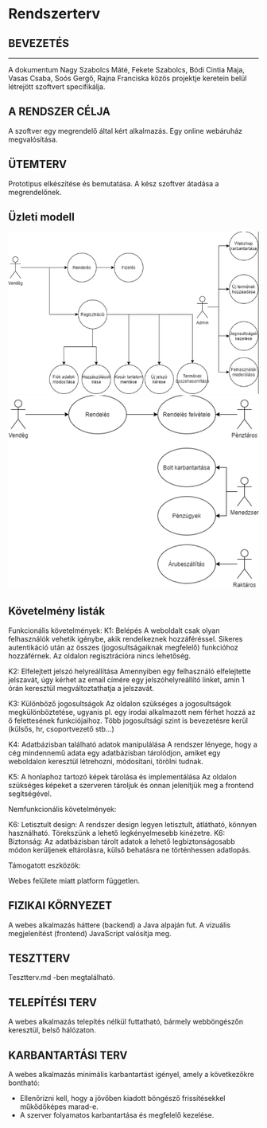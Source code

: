 # Rendszerterv

## BEVEZETÉS
-----------------------------

A dokumentum Nagy Szabolcs Máté, Fekete Szabolcs, Bódi Cintia Maja, Vasas Csaba, Soós Gergő, Rajna Franciska közös projektje
keretein belül létrejött szoftvert specifikálja.


A RENDSZER CÉLJA
-----------------------------
A szoftver egy megrendelő által kért alkalmazás.
Egy online webáruház megvalósítása.

ÜTEMTERV
-----------------------------

Prototipus elkészítése és bemutatása.
A kész szoftver átadása a megrendelőnek.



Üzleti modell
-----------------------------


![igenyeltuzletimodell](https://github.com/ShuoTheOne/AFP2_Genshin/blob/main/docs/imgs/igenyeltuzletimodell.png)
![jelenlegiuzletimodell](https://github.com/ShuoTheOne/AFP2_Genshin/blob/main/docs/imgs/jelenlegiuzletimodell.png)



Követelmény listák
-----------------------------

Funkcionális követelmények:
K1: Belépés
A weboldalt csak olyan felhasználók vehetik igénybe, akik rendelkeznek hozzáféréssel. Sikeres autentikáció után az összes (jogosultságaiknak megfelelő) funkcióhoz hozzáférnek. Az oldalon regisztrációra nincs lehetőség.

K2: Elfelejtett jelszó helyreállítása
Amennyiben egy felhasználó elfelejtette jelszavát, úgy kérhet az email címére egy jelszóhelyreállító linket, amin 1 órán keresztül megváltoztathatja a jelszavát.

K3: Különböző jogosultságok
Az oldalon szükséges a jogosultságok megkülönböztetése, ugyanis pl. egy irodai alkalmazott nem férhet hozzá az ő felettesének funkciójaihoz. Több jogosultsági szint is bevezetésre kerül (külsős, hr, csoportvezető stb...)

K4: Adatbázisban található adatok manipulálása
A rendszer lényege, hogy a cég mindennemű adata egy adatbázisban tárolódjon, amiket egy weboldalon keresztül létrehozni, módosítani, törölni tudnak.

K5: A honlaphoz tartozó képek tárolása és implementálása
Az oldalon szükséges képeket a szerveren tároljuk és onnan jelenítjük meg a frontend segítségével.

Nemfunkcionális követelmények:

K6: Letisztult design:
A rendszer design legyen letisztult, átlátható, könnyen használható. Törekszünk a lehető legkényelmesebb kinézetre.
K6: Biztonság:
Az adatbázisban tárolt adatok a lehető legbiztonságosabb módon kerüljenek eltárolásra, külső behatásra ne történhessen adatlopás.

Támogatott eszközök:

Webes felülete miatt platform független.


FIZIKAI KÖRNYEZET
-----------------------------
A webes alkalmazás háttere (backend) a Java alpaján fut. A vizuális megjelenítést (frontend) JavaScript valósítja meg.


TESZTTERV
-----------------------------

Tesztterv.md -ben megtalálható.

TELEPÍTÉSI TERV
-----------------------------

A webes alkalmazás telepítés nélkül futtatható, bármely webböngészőn keresztül, belső hálózaton.

KARBANTARTÁSI TERV
-----------------------------

A webes alkalmazás minimális karbantartást igényel, amely a következőkre bontható:
- Ellenőrizni kell, hogy a jövőben kiadott böngésző frissítésekkel műkődőképes marad-e.
- A szerver folyamatos karbantartása és megfelelő kezelése.
